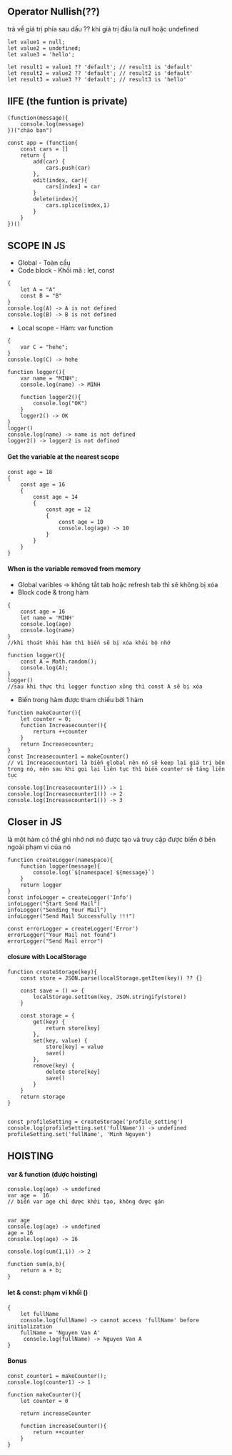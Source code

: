 ## Operator Nullish(??)
trả về giá trị phía sau dấu ?? khi giá trị đầu là null hoặc undefined
```
let value1 = null;
let value2 = undefined;
let value3 = 'hello';

let result1 = value1 ?? 'default'; // result1 is 'default'
let result2 = value2 ?? 'default'; // result2 is 'default'
let result3 = value3 ?? 'default'; // result3 is 'hello'
```

## IIFE (the funtion is private)
```
(function(message){
    console.log(message)
})("chào bạn")
```
```
const app = (function{
    const cars = []
    return {
        add(car) {
            cars.push(car)
        },
        edit(index, car){
            cars[index] = car
        }
        delete(index){
            cars.splice(index,1)
        }
    }
})()
```
## SCOPE IN JS
- Global - Toàn cầu
- Code block - Khối mã : let, const
```
{
    let A = "A"
    const B = "B"
}
console.log(A) -> A is not defined
console.log(B) -> B is not defined
```
- Local scope - Hàm: var function
```
{
    var C = "hehe";
}
console.log(C) -> hehe 
```
```
function logger(){
    var name = "MINH";
    console.log(name) -> MINH 

    function logger2(){
        console.log("OK")
    }
    logger2() -> OK
}
logger()
console.log(name) -> name is not defined
logger2() -> logger2 is not defined
```
#### Get the variable at the nearest scope
```
const age = 18
{
    const age = 16
    {
        const age = 14
        {
            const age = 12
            {
                const age = 10
                console.log(age) -> 10
            }
        }
    }
}
```
#### When is the variable removed from memory
- Global varibles -> không tắt tab hoặc refresh tab thì sẽ không bị xóa
- Block code & trong hàm 
```
{
    const age = 16
    let name = 'MINH'
    console.log(age)
    console.log(name)
}
//khi thoát khỏi hàm thì biến sẽ bị xóa khỏi bộ nhớ
```

```
function logger(){
    const A = Math.random();
    console.log(A);
}
logger()
//sau khi thực thi logger function xõng thì const A sẽ bị xóa
```
- Biến trong hàm được tham chiếu bởi 1 hàm

```
function makeCounter(){
    let counter = 0;
    function Increasecounter(){
        rerturn ++counter
    }
    return Increasecounter;
}
const Increasecounter1 = makeCounter()
// vì Increasecounter1 là biến global nên nó sẽ keep lại giá trị bên trong nó, nên sau khi gọi lại liên tục thì biến counter sẽ tăng liên tục

console.log(Increasecounter1()) -> 1
console.log(Increasecounter1()) -> 2
console.log(Increasecounter1()) -> 3
```

## Closer in JS
là một hàm có thể ghi nhớ nơi nó được tạo và truy cập được biến ở bên ngoài phạm vi của nó 
```
function createLogger(namespace){
    function logger(message){
        console.log(`$[namespace] ${message}`)
    }
    return logger
}
const infoLogger = createLogger('Info')
infoLogger("Start Send Mail")
infoLogger("Sending Your Mail")
infoLogger("Send Mail Successfully !!!")

const errorLogger = createLogger('Error')
errorLogger("Your Mail not found")
errorLogger("Send Mail error")
```
#### closure with LocalStorage

```
function createStorage(key){
    const store = JSON.parse(localStorage.getItem(key)) ?? {}

    const save = () => {
        localStorage.setItem(key, JSON.stringify(store))
    }

    const storage = {
        get(key) {
            return store[key]
        },
        set(key, value) {
            store[key] = value
            save()
        },
        remove(key) {
            delete store[key]
            save()
        }
    }
    return storage
}


const profileSetting = createStorage('profile_setting')
console.log(profileSetting.set('fullName')) -> undefined
profileSetting.set('fullName', 'Minh Nguyen')

```

## HOISTING 
#### var & function (được hoisting)
```
console.log(age) -> undefined
var age =  16
// biến var age chỉ được khởi tạo, không được gán 


var age 
console.log(age) -> undefined
age = 16
console.log(age) -> 16
```
```
console.log(sum(1,1)) -> 2

function sum(a,b){
    return a + b;
}
```
#### let & const: phạm vi khối ()
```
{
    let fullName
    console.log(fullName) -> cannot access 'fullName' before initialization 
    fullName = 'Nguyen Van A'
     console.log(fullName) -> Nguyen Van A
}
```

#### Bonus
```
const counter1 = makeCounter();
console.log(counter1) -> 1

function makeCounter(){
    let counter = 0

    return increaseCounter

    function increaseCounter(){
        return ++counter
    }
}
```